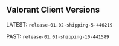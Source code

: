 ## Valorant Client Versions

LATEST: `release-01.02-shipping-5-446219`

PAST:
`release-01.01-shipping-10-441589`
